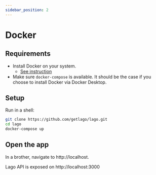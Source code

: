 ```yaml
---
sidebar_position: 2
---
```


# Docker

## Requirements

* Install Docker on your system.
  * [See instruction](https://docs.docker.com/get-docker/)
* Make sure `docker-compose` is available. It should be the case if you choose to install Docker via Docker Desktop.

## Setup

Run in a shell:

```bash
git clone https://github.com/getlago/lago.git
cd lago
docker-compose up
```

## Open the app

In a brother, navigate to http://localhost.

Lago API is exposed on http://localhost:3000
